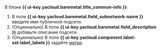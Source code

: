 В блоке **{{ ui-key.yacloud.baremetal.title_common-info }}**:

1. В поле **{{ ui-key.yacloud.baremetal.field_subnetwork-name }}** введите имя публичной подсети.
1. (Опционально) В поле **{{ ui-key.yacloud.baremetal.field_description }}** добавьте описание подсети.
1. (Опционально) В поле **{{ ui-key.yacloud.component.label-set.label_labels }}** задайте [метки](../../../resource-manager/concepts/labels.md).